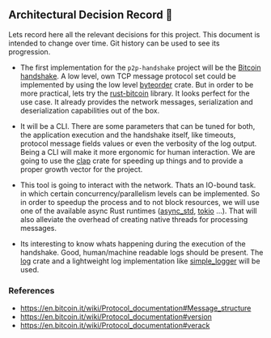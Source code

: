 ## Architectural Decision Record 🔴

Lets record here all the relevant decisions for this project. This document is intended to change over time. Git history can be used to see its progression.

* The first implementation for the `p2p-handshake` project will be the [Bitcoin handshake](https://github.com/bitcoinbook/bitcoinbook/blob/develop/ch08.asciidoc#network_handshake). A low level, own TCP message protocol set could be implemented by using the low level [byteorder](https://github.com/BurntSushi/byteorder) crate. But in order to be more practical, lets try the [rust-bitcoin](https://github.com/rust-bitcoin/rust-bitcoin) library. It looks perfect for the use case. It already provides the network messages, serialization and deserialization capabilities out of the box.

* It will be a CLI. There are some parameters that can be tuned for both, the application execution and the handshake itself, like timeouts, protocol message fields values or even the verbosity of the log output. Being a CLI will make it more ergonomic for human interaction. We are going to use the [clap](https://docs.rs/clap/latest/clap/) crate for speeding up things and to provide a proper growth vector for the project.
  
* This tool is going to interact with the network. Thats an IO-bound task. in which certain concurrency/parallelism levels can be implemented. So in order to speedup the process and to not block resources, we will use one of the available async Rust runtimes ([async_std](https://docs.rs/async-std/latest/async_std/), [tokio](https://tokio.rs/) ...). That will also alleviate the overhead of creating native threads for processing messages.

* Its interesting to know whats happening during the execution of the handshake. Good, human/machine readable logs should be present. The [log](https://crates.io/crates/log) crate and a lightweight log implementation like [simple_logger](https://docs.rs/simple_logger/4.0.0/simple_logger/) will be used.




### References

* https://en.bitcoin.it/wiki/Protocol_documentation#Message_structure
* https://en.bitcoin.it/wiki/Protocol_documentation#version
* https://en.bitcoin.it/wiki/Protocol_documentation#verack